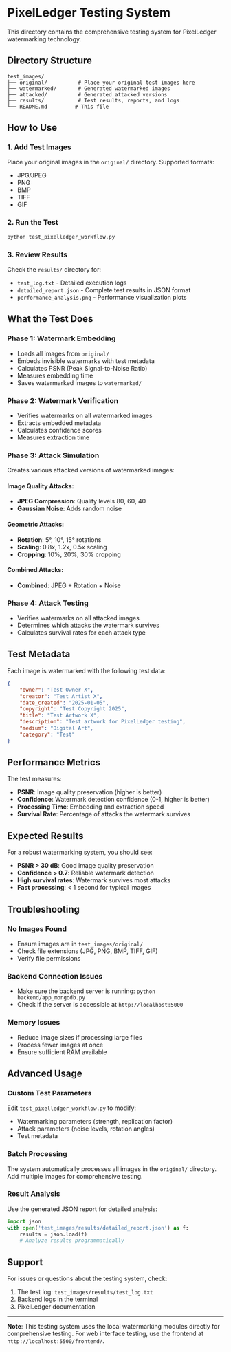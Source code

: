# PixelLedger Testing System

This directory contains the comprehensive testing system for PixelLedger watermarking technology.

## Directory Structure

```
test_images/
├── original/          # Place your original test images here
├── watermarked/       # Generated watermarked images
├── attacked/          # Generated attacked versions
├── results/           # Test results, reports, and logs
└── README.md         # This file
```

## How to Use

### 1. Add Test Images
Place your original images in the `original/` directory. Supported formats:
- JPG/JPEG
- PNG
- BMP
- TIFF
- GIF

### 2. Run the Test
```bash
python test_pixelledger_workflow.py
```

### 3. Review Results
Check the `results/` directory for:
- `test_log.txt` - Detailed execution logs
- `detailed_report.json` - Complete test results in JSON format
- `performance_analysis.png` - Performance visualization plots

## What the Test Does

### Phase 1: Watermark Embedding
- Loads all images from `original/`
- Embeds invisible watermarks with test metadata
- Calculates PSNR (Peak Signal-to-Noise Ratio)
- Measures embedding time
- Saves watermarked images to `watermarked/`

### Phase 2: Watermark Verification
- Verifies watermarks on all watermarked images
- Extracts embedded metadata
- Calculates confidence scores
- Measures extraction time

### Phase 3: Attack Simulation
Creates various attacked versions of watermarked images:

#### Image Quality Attacks:
- **JPEG Compression**: Quality levels 80, 60, 40
- **Gaussian Noise**: Adds random noise

#### Geometric Attacks:
- **Rotation**: 5°, 10°, 15° rotations
- **Scaling**: 0.8x, 1.2x, 0.5x scaling
- **Cropping**: 10%, 20%, 30% cropping

#### Combined Attacks:
- **Combined**: JPEG + Rotation + Noise

### Phase 4: Attack Testing
- Verifies watermarks on all attacked images
- Determines which attacks the watermark survives
- Calculates survival rates for each attack type

## Test Metadata

Each image is watermarked with the following test data:
```json
{
    "owner": "Test Owner X",
    "creator": "Test Artist X", 
    "date_created": "2025-01-05",
    "copyright": "Test Copyright 2025",
    "title": "Test Artwork X",
    "description": "Test artwork for PixelLedger testing",
    "medium": "Digital Art",
    "category": "Test"
}
```

## Performance Metrics

The test measures:
- **PSNR**: Image quality preservation (higher is better)
- **Confidence**: Watermark detection confidence (0-1, higher is better)
- **Processing Time**: Embedding and extraction speed
- **Survival Rate**: Percentage of attacks the watermark survives

## Expected Results

For a robust watermarking system, you should see:
- **PSNR > 30 dB**: Good image quality preservation
- **Confidence > 0.7**: Reliable watermark detection
- **High survival rates**: Watermark survives most attacks
- **Fast processing**: < 1 second for typical images

## Troubleshooting

### No Images Found
- Ensure images are in `test_images/original/`
- Check file extensions (JPG, PNG, BMP, TIFF, GIF)
- Verify file permissions

### Backend Connection Issues
- Make sure the backend server is running: `python backend/app_mongodb.py`
- Check if the server is accessible at `http://localhost:5000`

### Memory Issues
- Reduce image sizes if processing large files
- Process fewer images at once
- Ensure sufficient RAM available

## Advanced Usage

### Custom Test Parameters
Edit `test_pixelledger_workflow.py` to modify:
- Watermarking parameters (strength, replication factor)
- Attack parameters (noise levels, rotation angles)
- Test metadata

### Batch Processing
The system automatically processes all images in the `original/` directory. Add multiple images for comprehensive testing.

### Result Analysis
Use the generated JSON report for detailed analysis:
```python
import json
with open('test_images/results/detailed_report.json') as f:
    results = json.load(f)
    # Analyze results programmatically
```

## Support

For issues or questions about the testing system, check:
1. The test log: `test_images/results/test_log.txt`
2. Backend logs in the terminal
3. PixelLedger documentation

---

**Note**: This testing system uses the local watermarking modules directly for comprehensive testing. For web interface testing, use the frontend at `http://localhost:5500/frontend/`.
